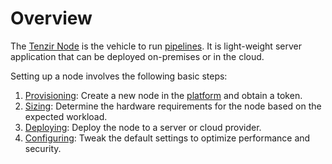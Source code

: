 # Overview

The [Tenzir Node](/explanations/architecture/node) is the vehicle to run [pipelines](/explanations/architecture/pipeline). It is light-weight server application that can be deployed on-premises or in the cloud.

Setting up a node involves the following basic steps:

1. [Provisioning](/guides/node-setup/provision-a-node): Create a new node in the [platform](/explanations/architecture/platform) and obtain a token.
2. [Sizing](/guides/node-setup/size-a-node): Determine the hardware requirements for the node based on the expected workload.
3. [Deploying](/guides/node-setup/deploy-a-node): Deploy the node to a server or cloud provider.
4. [Configuring](/guides/node-setup/configure-a-node): Tweak the default settings to optimize performance and security.